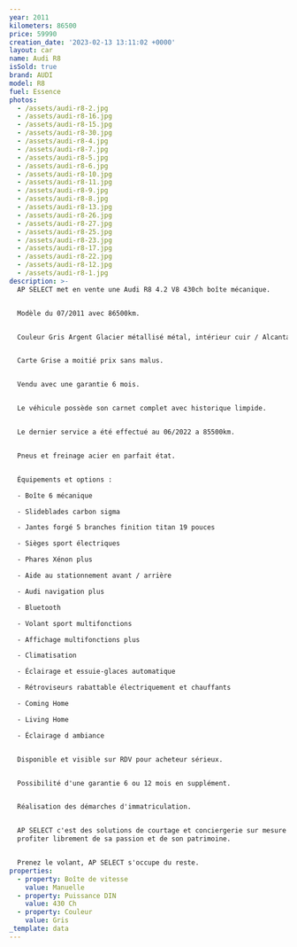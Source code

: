 ```yaml
---
year: 2011
kilometers: 86500
price: 59990
creation_date: '2023-02-13 13:11:02 +0000'
layout: car
name: Audi R8
isSold: true
brand: AUDI
model: R8
fuel: Essence
photos:
  - /assets/audi-r8-2.jpg
  - /assets/audi-r8-16.jpg
  - /assets/audi-r8-15.jpg
  - /assets/audi-r8-30.jpg
  - /assets/audi-r8-4.jpg
  - /assets/audi-r8-7.jpg
  - /assets/audi-r8-5.jpg
  - /assets/audi-r8-6.jpg
  - /assets/audi-r8-10.jpg
  - /assets/audi-r8-11.jpg
  - /assets/audi-r8-9.jpg
  - /assets/audi-r8-8.jpg
  - /assets/audi-r8-13.jpg
  - /assets/audi-r8-26.jpg
  - /assets/audi-r8-27.jpg
  - /assets/audi-r8-25.jpg
  - /assets/audi-r8-23.jpg
  - /assets/audi-r8-17.jpg
  - /assets/audi-r8-22.jpg
  - /assets/audi-r8-12.jpg
  - /assets/audi-r8-1.jpg
description: >-
  AP SELECT met en vente une Audi R8 4.2 V8 430ch boîte mécanique.


  Modèle du 07/2011 avec 86500km.


  Couleur Gris Argent Glacier métallisé métal, intérieur cuir / Alcantara noir


  Carte Grise a moitié prix sans malus.


  Vendu avec une garantie 6 mois.


  Le véhicule possède son carnet complet avec historique limpide.


  Le dernier service a été effectué au 06/2022 a 85500km.


  Pneus et freinage acier en parfait état.


  Équipements et options :

  - Boîte 6 mécanique

  - Slideblades carbon sigma

  - Jantes forgé 5 branches finition titan 19 pouces

  - Sièges sport électriques

  - Phares Xénon plus

  - Aide au stationnement avant / arrière

  - Audi navigation plus

  - Bluetooth

  - Volant sport multifonctions

  - Affichage multifonctions plus

  - Climatisation

  - Éclairage et essuie-glaces automatique

  - Rétroviseurs rabattable électriquement et chauffants

  - Coming Home

  - Living Home

  - Éclairage d ambiance


  Disponible et visible sur RDV pour acheteur sérieux.


  Possibilité d'une garantie 6 ou 12 mois en supplément.


  Réalisation des démarches d'immatriculation.


  AP SELECT c'est des solutions de courtage et conciergerie sur mesure pour
  profiter librement de sa passion et de son patrimoine.


  Prenez le volant, AP SELECT s'occupe du reste.
properties:
  - property: Boîte de vitesse
    value: Manuelle
  - property: Puissance DIN
    value: 430 Ch
  - property: Couleur
    value: Gris
_template: data
---
```


